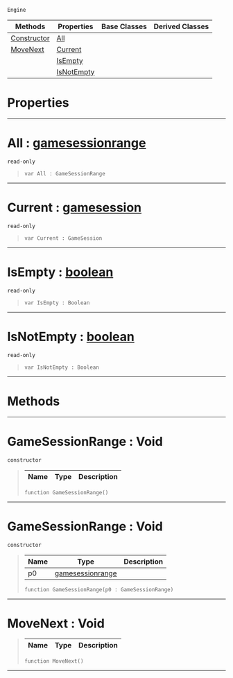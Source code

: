  `Engine`

|Methods|Properties|Base Classes|Derived Classes|
|---|---|---|---|
|[Constructor](gamesessionrange.md#gamesessionrange-void)|[All](gamesessionrange.md#all-zilch-engine-document)| | |
|[MoveNext](gamesessionrange.md#movenext-void)|[Current](gamesessionrange.md#current-zilch-engine-docu)| | |
| |[IsEmpty](gamesessionrange.md#isempty-zilch-engine-docu)| | |
| |[IsNotEmpty](gamesessionrange.md#isnotempty-zilch-engine-d)| | |


 #  Properties


---  
 #  All : [gamesessionrange](gamesessionrange.md)

 `read-only`

> 
> ```TS:Nada
> var All : GameSessionRange


---  
 #  Current : [gamesession](gamesession.md)

 `read-only`

> 
> ```TS:Nada
> var Current : GameSession


---  
 #  IsEmpty : [boolean](../nada_base_types/boolean.md)

 `read-only`

> 
> ```TS:Nada
> var IsEmpty : Boolean


---  
 #  IsNotEmpty : [boolean](../nada_base_types/boolean.md)

 `read-only`

> 
> ```TS:Nada
> var IsNotEmpty : Boolean


---  
 #  Methods


---  
 #  GameSessionRange : Void

 `constructor`

> 
> |Name|Type|Description|
> |---|---|---|
> ```TS:Nada
> function GameSessionRange()
> ``` 


---  
 #  GameSessionRange : Void

 `constructor`

> 
> |Name|Type|Description|
> |---|---|---|
> |p0|[gamesessionrange](gamesessionrange.md)| |
> ```TS:Nada
> function GameSessionRange(p0 : GameSessionRange)
> ``` 


---  
 #  MoveNext : Void

> 
> |Name|Type|Description|
> |---|---|---|
> ```TS:Nada
> function MoveNext()
> ``` 


---  
 

 